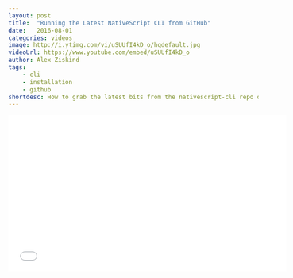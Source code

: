 ```yaml
---
layout: post
title:  "Running the Latest NativeScript CLI from GitHub"
date:   2016-08-01
categories: videos
image: http://i.ytimg.com/vi/uSUUfI4kD_o/hqdefault.jpg
videoUrl: https://www.youtube.com/embed/uSUUfI4kD_o
author: Alex Ziskind
tags: 
    - cli
    - installation
    - github
shortdesc: How to grab the latest bits from the nativescript-cli repo on GitHub and run multiple versions of the CLI on your machine.
---
```

<iframe width="560" height="315" src="{{ videoUrl }}" frameborder="0" allowfullscreen></iframe>